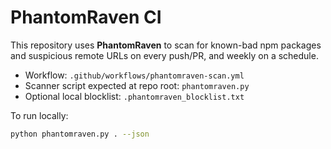 # PhantomRaven CI

This repository uses **PhantomRaven** to scan for known-bad npm packages and suspicious remote URLs on every push/PR, and weekly on a schedule.

- Workflow: `.github/workflows/phantomraven-scan.yml`
- Scanner script expected at repo root: `phantomraven.py`
- Optional local blocklist: `.phantomraven_blocklist.txt`

To run locally:
```bash
python phantomraven.py . --json
```
